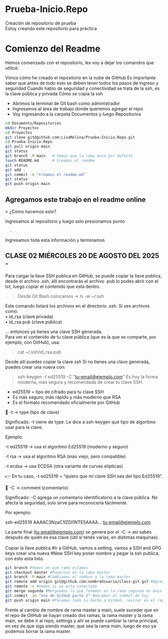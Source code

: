 # Prueba-Inicio.Repo
Creación de repositorio de prueba <br>
Estoy creando este repositorio para práctica

# Comienzo del Readme

Hemos comenzado con el repositorio, les voy a dejar los comandos que utilicé:

Vimos cómo he creado el repositorio en la nube de GitHub
Es importante saber que antes de todo esto se deben tener todos los pasos de ingreso y seguridad
Cuando hablo de seguridad y conectividad se trata de la ssh, es la clave pública y privada
Cómo se copia la ssh

* Abrimos la terminal de Git bash como administrador
* Ingresamos al área de trabajo donde queremos agregar el repo
* Voy ingresando a la carpeta Documentos y luego Repositorios
  
```sh
cd Documents/Repositorios
mkdir Proyectos
cd Proyectos
git clone git@github.com:LivaMolina/Prueba-Inicio.Repo.git
cd Prueba-Inicio-Repo
git pull origin main
git status
git branch -M main   # Vemos que la rama main por defecto
touch README.md      # Creamos el readme
git status
git add .
git commit -m "Creamos el readme.md"
git status
git push origin main
```

## Agregamos este trabajo en el readme online

< ¿Cómo hacemos esto?

Ingresamos al repositorio y luego solo presionamos punto <br>
```sh
  .
```
Ingresamos toda esta información y terminamos<br>
## CLASE 02 MIÉRCOLES 20 DE AGOSTO DEL 2025 -
Para cargar la llave SSH publica en GitHub, se puede copiar la llave publica, desde el archivo .ssh, allí encontrarás el archivo .pub lo podes abrir con el txt, luego copiar el contenido que esta dentro.<br>
> Desde Git Bash colocamos → ls -al ~/.ssh<br>

Este comando listará los archivos en el directorio .ssh. Si ves archivos como:<br>
•	id_rsa (clave privada)<br>
•	id_rsa.pub (clave pública)

... entonces ya tienes una clave SSH generada.<br>
Para ver el contenido de tu clave pública (que es la que se comparte, por ejemplo, con GitHub), usa:<br>

> cat ~/.ssh/id_rsa.pub

Desde allí puedes copiar la clave ssh
Si no tienes una clave generada, puedes crear una nueva con:<br>
>  ssh-keygen -t ed25519 -C "tu-email@ejemplo.com"
Es hoy la forma moderna, más segura y recomendada de crear tu clave SSH.

* ed25519 = tipo de cifrado para tu clave SSH
* Es más seguro, más rápido y más moderno que RSA
* Es el formato recomendado oficialmente por GitHub

🔹 -t → type (tipo de clave)

Significado:
-t viene de type. Le dice a ssh-keygen qué tipo de algoritmo usar para la clave.

Ejemplo:

-t ed25519 → usa el algoritmo Ed25519 (moderno y seguro)

-t rsa → usa el algoritmo RSA (más viejo, pero compatible)

-t ecdsa → usa ECDSA (otra variante de curvas elípticas)

👉 En tu caso,
-t ed25519 = “quiero que mi clave SSH sea del tipo Ed25519”.

🔹 -C → comment (comentario)

Significado:
-C agrega un comentario identificatorio a la clave pública.
No afecta la seguridad, solo sirve para reconocerla fácilmente.

Por ejemplo:

ssh-ed25519 AAAAC3NzaC1lZDI1NTE5AAAA... tu-email@ejemplo.com


La parte final (tu-email@ejemplo.com) se genera por el -C
→ así sabés después de quién es esa clave (útil si tenés varias, en distintas máquinas).<br>
<br>
Copiar la llave publica #Ir a GitHub, vamos a setting, vamos a SSH and GPG keys
crear una nueva #New SSH key poner nombre y pegar la ssh publica, con esto esta listo.<br>

```sh
git branch #Vemos en que rama estamos
git checkout master #Ponernos en la rama master
git branch -M main #Cambiamos el nombre a la rama master
git remote add origin git@github.com:nombreUsuario/class-git.git #Agregamos el repositorio remoto, este es un ejemplo
git remote -v #Vemos si ya esta conectado
git merge segunda #Mergeamos lo que tenemos en la rama segunda en main
git commit -am "Uso de GitHub parte 2" #Hacemos el commit de hoy
git push origin main #Pasamos todo lo hecho a GitHub, revisar en el repositorio en GitHub.
```

Frente al cambio de nombre de rama master a main, suele suceder que en el repo de GitHub se hayan creado dos ramas, la rama master y la rama main, se debe ir al repo, settings y ahí se puede cambiar la rama principal, en vez de que siga siendo master, que sea la rama main, luego de eso ya podemos borrar la rama master.
